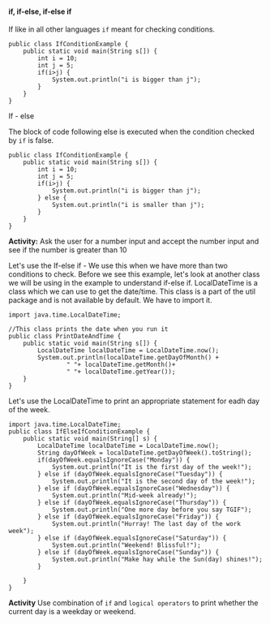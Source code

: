 #### if, if-else, if-else if

If like in all other languages `if` meant for checking conditions. 

```
public class IfConditionExample {
    public static void main(String s[]) {
        int i = 10;
        int j = 5;
        if(i>j) {
            System.out.println("i is bigger than j");
        } 
    }
}

```

If - else 

The block of code following else is executed when the condition checked by `if` is false.

```
public class IfConditionExample {
    public static void main(String s[]) {
        int i = 10;
        int j = 5;
        if(i>j) {
            System.out.println("i is bigger than j");
        } else {
            System.out.println("i is smaller than j");
        }
    }
}

```
**Activity:** Ask the user for a number input and accept the number input and see if the number is greater than 10

Let's use the 
If-else if - We use this when we have more than two conditions to check. Before we see this example, let's look at another class we will be using in the example to understand if-else if. LocalDateTime is a class which we can use to get the date/time. This class is a part of the util package and is not available by default. We have to import it. 

```
import java.time.LocalDateTime;

//This class prints the date when you run it
public class PrintDateAndTime {
    public static void main(String s[]) {
        LocalDateTime localDateTime = LocalDateTime.now();
        System.out.println(localDateTime.getDayOfMonth() +
                " "+ localDateTime.getMonth()+
                " "+ localDateTime.getYear());
    }
}
```

Let's use the LocalDateTime to print an appropriate statement for eadh day of the week.

```
import java.time.LocalDateTime;
public class IfElseIfConditionExample {
    public static void main(String[] s) {
        LocalDateTime localDateTime = LocalDateTime.now();
        String dayOfWeek = localDateTime.getDayOfWeek().toString();
        if(dayOfWeek.equalsIgnoreCase("Monday")) {
            System.out.println("It is the first day of the week!");
        } else if (dayOfWeek.equalsIgnoreCase("Tuesday")) {
            System.out.println("It is the second day of the week!");
        } else if (dayOfWeek.equalsIgnoreCase("Wednesday")) {
            System.out.println("Mid-week already!");
        } else if (dayOfWeek.equalsIgnoreCase("Thursday")) {
            System.out.println("One more day before you say TGIF");
        } else if (dayOfWeek.equalsIgnoreCase("Friday")) {
            System.out.println("Hurray! The last day of the work week");
        } else if (dayOfWeek.equalsIgnoreCase("Saturday")) {
            System.out.println("Weekend! Blissful!");
        } else if (dayOfWeek.equalsIgnoreCase("Sunday")) {
            System.out.println("Make hay while the Sun(day) shines!");
        }

    }
}

```
**Activity** Use combination of `if` and `logical operators` to print whether the current day is a weekday or weekend. 
